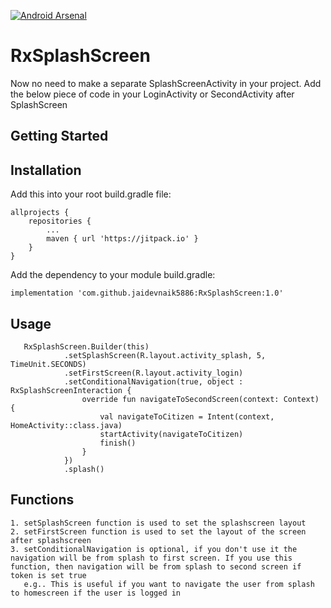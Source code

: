 [![Android Arsenal](https://img.shields.io/badge/Android%20Arsenal-Generic%20Dialog-brightgreen.svg?style=flat)](https://android-arsenal.com/details/1/7680)

# RxSplashScreen

Now no need to make a separate SplashScreenActivity in your project. Add the below piece of code in your LoginActivity or SecondActivity after SplashScreen

## Getting Started
## Installation
Add this into your root build.gradle file:

```
allprojects {
	repositories {
		...
		maven { url 'https://jitpack.io' }
	}
}
```
Add the dependency to your module build.gradle:
```
implementation 'com.github.jaidevnaik5886:RxSplashScreen:1.0'

```
## Usage 
```
   RxSplashScreen.Builder(this)
            .setSplashScreen(R.layout.activity_splash, 5, TimeUnit.SECONDS)
            .setFirstScreen(R.layout.activity_login)
            .setConditionalNavigation(true, object : RxSplashScreenInteraction {
                override fun navigateToSecondScreen(context: Context) {
                    val navigateToCitizen = Intent(context, HomeActivity::class.java)
                    startActivity(navigateToCitizen)
                    finish()
                }
            })
            .splash()
```
## Functions
```
1. setSplashScreen function is used to set the splashscreen layout 
2. setFirstScreen function is used to set the layout of the screen after splashscreen
3. setConditionalNavigation is optional, if you don't use it the navigation will be from splash to first screen. If you use this function, then navigation will be from splash to second screen if token is set true
   e.g.. This is useful if you want to navigate the user from splash to homescreen if the user is logged in

```

